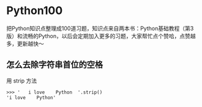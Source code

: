 # Python100
把Python知识点整理成100道习题，知识点来自两本书：Python基础教程（第3版）和流畅的Python，以后会定期加入更多的习题，大家帮忙点个赞哈，点赞越多，更新越快～


## 怎么去除字符串首位的空格

用 strip 方法

```
>>> '   i love    Python  '.strip()
'i love    Python'
```